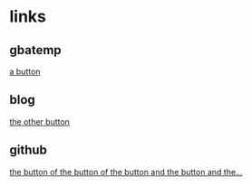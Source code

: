 # links

## gbatemp

[a button](https://gbatemp.net/members/crazynoob458.509941/)

## blog

[the other button](https://timstechblog.edublogs.org/)

## github

[the button of the button of the button and the button and the...](https://github.com/crazynoob458)

